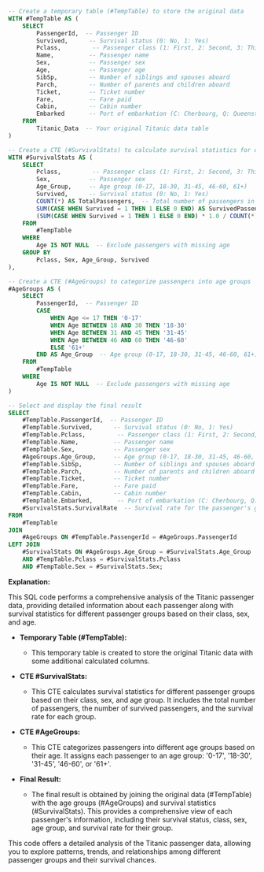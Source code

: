 ```sql
-- Create a temporary table (#TempTable) to store the original data
WITH #TempTable AS (
    SELECT
        PassengerId,  -- Passenger ID
        Survived,      -- Survival status (0: No, 1: Yes)
        Pclass,         -- Passenger class (1: First, 2: Second, 3: Third)
        Name,          -- Passenger name
        Sex,           -- Passenger sex
        Age,           -- Passenger age
        SibSp,         -- Number of siblings and spouses aboard
        Parch,         -- Number of parents and children aboard
        Ticket,        -- Ticket number
        Fare,          -- Fare paid
        Cabin,         -- Cabin number
        Embarked       -- Port of embarkation (C: Cherbourg, Q: Queenstown, S: Southampton)
    FROM
        Titanic_Data  -- Your original Titanic data table
)

-- Create a CTE (#SurvivalStats) to calculate survival statistics for different passenger groups
WITH #SurvivalStats AS (
    SELECT
        Pclass,         -- Passenger class (1: First, 2: Second, 3: Third)
        Sex,           -- Passenger sex
        Age_Group,     -- Age group (0-17, 18-30, 31-45, 46-60, 61+)
        Survived,      -- Survival status (0: No, 1: Yes)
        COUNT(*) AS TotalPassengers,  -- Total number of passengers in the group
        SUM(CASE WHEN Survived = 1 THEN 1 ELSE 0 END) AS SurvivedPassengers,  -- Number of survived passengers in the group
        (SUM(CASE WHEN Survived = 1 THEN 1 ELSE 0 END) * 1.0 / COUNT(*)) AS SurvivalRate  -- Survival rate for the group
    FROM
        #TempTable
    WHERE
        Age IS NOT NULL  -- Exclude passengers with missing age
    GROUP BY
        Pclass, Sex, Age_Group, Survived
),

-- Create a CTE (#AgeGroups) to categorize passengers into age groups
#AgeGroups AS (
    SELECT
        PassengerId,  -- Passenger ID
        CASE
            WHEN Age <= 17 THEN '0-17'
            WHEN Age BETWEEN 18 AND 30 THEN '18-30'
            WHEN Age BETWEEN 31 AND 45 THEN '31-45'
            WHEN Age BETWEEN 46 AND 60 THEN '46-60'
            ELSE '61+'
        END AS Age_Group  -- Age group (0-17, 18-30, 31-45, 46-60, 61+)
    FROM
        #TempTable
    WHERE
        Age IS NOT NULL  -- Exclude passengers with missing age
)

-- Select and display the final result
SELECT
    #TempTable.PassengerId,  -- Passenger ID
    #TempTable.Survived,      -- Survival status (0: No, 1: Yes)
    #TempTable.Pclass,         -- Passenger class (1: First, 2: Second, 3: Third)
    #TempTable.Name,          -- Passenger name
    #TempTable.Sex,           -- Passenger sex
    #AgeGroups.Age_Group,     -- Age group (0-17, 18-30, 31-45, 46-60, 61+)
    #TempTable.SibSp,         -- Number of siblings and spouses aboard
    #TempTable.Parch,         -- Number of parents and children aboard
    #TempTable.Ticket,        -- Ticket number
    #TempTable.Fare,          -- Fare paid
    #TempTable.Cabin,         -- Cabin number
    #TempTable.Embarked,       -- Port of embarkation (C: Cherbourg, Q: Queenstown, S: Southampton)
    #SurvivalStats.SurvivalRate  -- Survival rate for the passenger's group
FROM
    #TempTable
JOIN
    #AgeGroups ON #TempTable.PassengerId = #AgeGroups.PassengerId
LEFT JOIN
    #SurvivalStats ON #AgeGroups.Age_Group = #SurvivalStats.Age_Group
    AND #TempTable.Pclass = #SurvivalStats.Pclass
    AND #TempTable.Sex = #SurvivalStats.Sex;
```

**Explanation:**

This SQL code performs a comprehensive analysis of the Titanic passenger data, providing detailed information about each passenger along with survival statistics for different passenger groups based on their class, sex, and age.

- **Temporary Table (#TempTable):**
  - This temporary table is created to store the original Titanic data with some additional calculated columns.

- **CTE #SurvivalStats:**
  - This CTE calculates survival statistics for different passenger groups based on their class, sex, and age group. It includes the total number of passengers, the number of survived passengers, and the survival rate for each group.

- **CTE #AgeGroups:**
  - This CTE categorizes passengers into different age groups based on their age. It assigns each passenger to an age group: '0-17', '18-30', '31-45', '46-60', or '61+'.

- **Final Result:**
  - The final result is obtained by joining the original data (#TempTable) with the age groups (#AgeGroups) and survival statistics (#SurvivalStats). This provides a comprehensive view of each passenger's information, including their survival status, class, sex, age group, and survival rate for their group.

This code offers a detailed analysis of the Titanic passenger data, allowing you to explore patterns, trends, and relationships among different passenger groups and their survival chances.
